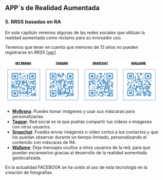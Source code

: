 ## APP´s de Realidad Aumentada

### 5\. RRSS basadas en RA

En este capítulo veremos algunas de las redes sociales que utilizan la realidad aumentada como reclamo para su innovador uso. 

Tenemos que tener en cuenta que menores de 13 años no pueden registrarse en RRSS [[ver](https://catedu.github.io/rrss-classroom/ojo-no-es-legal.html)]

  
![](img/qrs.png)

*   **[MyBrana](http://www.mybrana.com/)**: Puedes tomar imágenes y usar sus máscaras para personalizarlas.
*   **[Taggar](http://www.taggarapp.com/)**: Red social en la que podrás compartir tus vídeos o imágenes con otros usuarios.
*   **[Snapchat](https://www.snapchat.com/l/es/)**: Puedes enviar imágenes o vídeo cortos a tus contactos y que los puedan observar durante un tiempo limitado, personalizando el contenido con máscaras de RA.
*   **[Wallame](http://walla.me/)**: Deja mensajes ocultos a otros usuarios de la red, para que puedan escanearlos gracias al desarrollo de la realidad aumentada geolocalizada.

En la actualidad FACEBOOK se ha unido al uso de esta tecnología en la creación de fotografías.